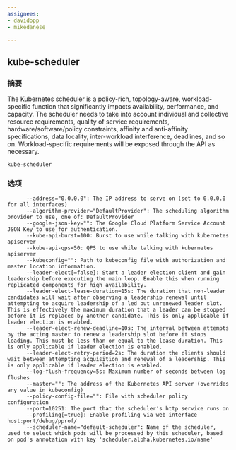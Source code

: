 ```yaml
---
assignees:
- davidopp
- mikedanese

---
```


## kube-scheduler



### 摘要


The Kubernetes scheduler is a policy-rich, topology-aware,
workload-specific function that significantly impacts availability, performance,
and capacity. The scheduler needs to take into account individual and collective
resource requirements, quality of service requirements, hardware/software/policy
constraints, affinity and anti-affinity specifications, data locality, inter-workload
interference, deadlines, and so on. Workload-specific requirements will be exposed
through the API as necessary.

```
kube-scheduler
```

### 选项

```
      --address="0.0.0.0": The IP address to serve on (set to 0.0.0.0 for all interfaces)
      --algorithm-provider="DefaultProvider": The scheduling algorithm provider to use, one of: DefaultProvider
      --google-json-key="": The Google Cloud Platform Service Account JSON Key to use for authentication.
      --kube-api-burst=100: Burst to use while talking with kubernetes apiserver
      --kube-api-qps=50: QPS to use while talking with kubernetes apiserver
      --kubeconfig="": Path to kubeconfig file with authorization and master location information.
      --leader-elect[=false]: Start a leader election client and gain leadership before executing the main loop. Enable this when running replicated components for high availability.
      --leader-elect-lease-duration=15s: The duration that non-leader candidates will wait after observing a leadership renewal until attempting to acquire leadership of a led but unrenewed leader slot. This is effectively the maximum duration that a leader can be stopped before it is replaced by another candidate. This is only applicable if leader election is enabled.
      --leader-elect-renew-deadline=10s: The interval between attempts by the acting master to renew a leadership slot before it stops leading. This must be less than or equal to the lease duration. This is only applicable if leader election is enabled.
      --leader-elect-retry-period=2s: The duration the clients should wait between attempting acquisition and renewal of a leadership. This is only applicable if leader election is enabled.
      --log-flush-frequency=5s: Maximum number of seconds between log flushes
      --master="": The address of the Kubernetes API server (overrides any value in kubeconfig)
      --policy-config-file="": File with scheduler policy configuration
      --port=10251: The port that the scheduler's http service runs on
      --profiling[=true]: Enable profiling via web interface host:port/debug/pprof/
      --scheduler-name="default-scheduler": Name of the scheduler, used to select which pods will be processed by this scheduler, based on pod's annotation with key 'scheduler.alpha.kubernetes.io/name'
```

